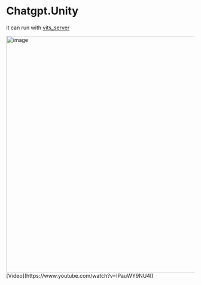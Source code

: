 # Chatgpt.Unity


it can run with [vits_server](https://github.com/dtyty1895/Vits_Server)

<img width="632" alt="image" src="https://user-images.githubusercontent.com/83059760/230445727-755fda94-fbde-4e7f-9c13-db30c1c5bc32.png">
<br>
[Video](https://www.youtube.com/watch?v=IPauWY9NU4I)
